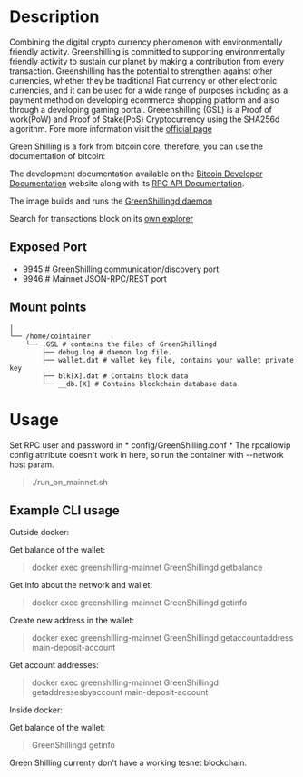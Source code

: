 # Description
Combining the digital crypto currency phenomenon with environmentally friendly activity.
Greenshilling is committed to supporting environmentally friendly activity to sustain our planet by making a contribution from every transaction.
Greenshilling has the potential to strengthen against other currencies, whether they be traditional Fiat currency or other electronic currencies, and it can be used for a wide range of purposes including as a payment method on developing ecommerce shopping platform and also through a developing gaming portal. Greeenshilling (GSL) is a Proof of work(PoW) and Proof of Stake(PoS) Cryptocurrency using the SHA256d algorithm.
Fore more information visit the [official page](https://www.greenshilling.com/)

Green Shilling is a fork from bitcoin core, therefore, you can use the documentation of bitcoin:

The development documentation available on the [Bitcoin Developer Documentation](https://bitcoin.org/en/developer-documentation) website along with its [RPC API Documentation](https://bitcoincore.org/en/doc/).

The image builds and runs the [GreenShillingd daemon](https://github.com/greenshilling/greenshilling)

Search for transactions block on its [own explorer](https://www.greenshilling.net/chain/Greenshilling)

## Exposed Port
- 9945 # GreenShilling communication/discovery port
- 9946 # Mainnet JSON-RPC/REST port

## Mount points
```
│
└── /home/cointainer
    └── .GSL # contains the files of GreenShillingd
        ├── debug.log # daemon log file.
        ├── wallet.dat # wallet key file, contains your wallet private key
        ├── blk[X].dat # Contains block data
        └── __db.[X] # Contains blockchain database data
```

# Usage

Set RPC user and password in * config/GreenShilling.conf *
The rpcallowip config attribute doesn't work in here, so run the container with --network host param.

>./run_on_mainnet.sh

## Example CLI usage

Outside docker:

Get balance of the wallet:
> docker exec greenshilling-mainnet GreenShillingd getbalance

Get info about the network and wallet:
> docker exec greenshilling-mainnet GreenShillingd getinfo

Create new address in the wallet:
> docker exec greenshilling-mainnet GreenShillingd getaccountaddress main-deposit-account

Get account addresses:
>  docker exec greenshilling-mainnet GreenShillingd getaddressesbyaccount main-deposit-account

Inside docker:

Get balance of the wallet:
> GreenShillingd getinfo


Green Shilling currenty don't have a working tesnet blockchain.
